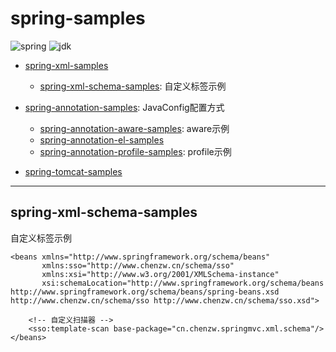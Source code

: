 # spring-samples


![spring](https://img.shields.io/badge/spring-4.3.24.RELEASE-green.svg)
![jdk](https://img.shields.io/badge/jdk-1.8-green.svg)

- [spring-xml-samples](spring-xml-samples)
  - [spring-xml-schema-samples](spring-xml-samples/spring-xml-schema-samples): 自定义标签示例

- [spring-annotation-samples](spring-annotation-samples): JavaConfig配置方式
  - [spring-annotation-aware-samples](spring-annotation-samples/spring-annotation-aware-samples): aware示例
  - [spring-annotation-el-samples](spring-annotation-samples/spring-annotation-el-samples)
  - [spring-annotation-profile-samples](spring-annotation-samples/spring-annotation-profile-samples): profile示例

- [spring-tomcat-samples](spring-tomcat-samples)


---
## spring-xml-schema-samples

自定义标签示例

```
<beans xmlns="http://www.springframework.org/schema/beans"
       xmlns:sso="http://www.chenzw.cn/schema/sso"
       xmlns:xsi="http://www.w3.org/2001/XMLSchema-instance"
       xsi:schemaLocation="http://www.springframework.org/schema/beans http://www.springframework.org/schema/beans/spring-beans.xsd http://www.chenzw.cn/schema/sso http://www.chenzw.cn/schema/sso.xsd">

    <!-- 自定义扫描器 -->
    <sso:template-scan base-package="cn.chenzw.springmvc.xml.schema"/>
</beans>
```